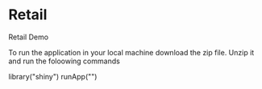 # Retail
Retail Demo

To run the application in your local machine download the zip file. Unzip it and run the foloowing commands

library("shiny")
runApp("<path of the folder>")
